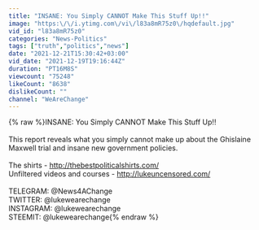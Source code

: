 ```yaml
---
title: "INSANE: You Simply CANNOT Make This Stuff Up!!"
image: "https:\/\/i.ytimg.com\/vi\/l83a8mR75z0\/hqdefault.jpg"
vid_id: "l83a8mR75z0"
categories: "News-Politics"
tags: ["truth","politics","news"]
date: "2021-12-21T15:30:42+03:00"
vid_date: "2021-12-19T19:16:44Z"
duration: "PT16M8S"
viewcount: "75248"
likeCount: "8638"
dislikeCount: ""
channel: "WeAreChange"
---
```

{% raw %}INSANE: You Simply CANNOT Make This Stuff Up!!<br /><br />This report reveals what you simply cannot make up about the Ghislaine Maxwell trial and insane new government policies.<br /><br />The shirts - <a rel="nofollow" target="blank" href="http://thebestpoliticalshirts.com/">http://thebestpoliticalshirts.com/</a><br />Unfiltered videos and courses - <a rel="nofollow" target="blank" href="http://lukeuncensored.com/">http://lukeuncensored.com/</a><br /><br />TELEGRAM: @News4AChange<br />TWITTER: @lukewearechange <br />INSTAGRAM: @lukewearechange <br />STEEMIT: @lukewearechange{% endraw %}
